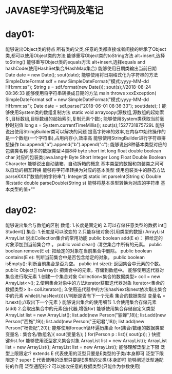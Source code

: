 # JAVASE学习代码及笔记
# day01:
能够说出Object类的特点
	所有类的父类,任意的类都直接或者间接的继承了Object类,都可以使用Object类的方法
能够重写Object类的toString方法
	alt+insert,选择toString()
能够重写Object类的equals方法
	alt+insert,选择equals and hashCode(使用HashSet集合/HashMap集合)
能够使用日期类输出当前日期
	Date date = new Date();
	sout(date);
能够使用将日期格式化为字符串的方法
	SimpleDateFormat sdf = new SimpleDateFormat("模式:yyyy-MM-dd HH:mm:ss");
	String s = sdf.format(new Date());
	sout(s);//2018-08-24 08:36:33
能够使用将字符串转换成日期的方法
	main throws xxxException(
		SimpleDateFormat sdf = new SimpleDateFormat("模式:yyyy-MM-dd HH:mm:ss");
		Date date = sdf.parse("2018-06-01 08:36:33");
		sout(date);
	)
能够使用System类的数组复制方法
	static void arraycopy(源数组,源数组的起始索引,目标数组,目标数组的起始索引,复制元素个数);
能够使用System类获取当前毫秒时刻值
	long s = System.currentTimeMillis();
	sout(s);1527731875729L
能够说出使用StringBuilder类可以解决的问题
	提高字符串的效率,在内存中始终操作的是一个数组(一个字符串),占用内存小,效率高
能够使用StringBuilder进行字符串拼接操作
	bu.append("a").append("b").append("c");
能够说出8种基本类型对应的包装类名称
	 基本的数据类型:4类8种
	    byte short  int long    float   double  boolean char
	 对应的包装类:java.lang中
	    Byte Short  Integer Long    Float   Double  Boolean Character
能够说出自动装箱、自动拆箱的概念
	基本类型的数据和包装类之间可以自动的相互转换
能够将字符串转换为对应的基本类型
	使用包装类中的静态方法parseXXX("数值的的字符串");
        Integer类:static int parseInt(String s)
        Double类:static double parseDouble(String s)
能够将基本类型转换为对应的字符串
	基本类型的值+""
  
  # day02:
  能够说出集合与数组的区别
	数组:
		1.长度是固定的
		2.可以存储任意类型的数据
			int[]  Student[]
	集合:
		1.长度是可以改变的
		2.只能存储对象(引用类型的数据) ArrayList<String>  ArrayList<Integer>
说出Collection集合的常用功能
	public boolean add(E e)：  把给定的对象添加到当前集合中 。
	public void clear() :清空集合中所有的元素。
	public boolean remove(E e): 把给定的对象在当前集合中删除。
	public boolean contains(E e): 判断当前集合中是否包含给定的对象。
	public boolean isEmpty(): 判断当前集合是否为空。
	public int size(): 返回集合中元素的个数。
	public Object[] toArray(): 把集合中的元素，存储到数组中。
能够使用迭代器对集合进行取元素
	1.创建一个集合对象
	Collection<集合的数据类型> coll = new ArrayList<>();
	2.使用集合对象中的方法iterator获取迭代器对象
	Iterator<集合的数据类型> it= coll.iterator();
	3.使用迭代器中的方法hasNext和next依次取出集合中的元素
	while(it.hasNext()){//判断是否有下一个元素
			集合的数据类型 变量名 = it.next();//取出下一个元素
	}
能够说出集合的使用细节
	1.会使用集合存储元素(add)
	2.会取出集合中的元素(迭代器,增强for)
能够使用集合存储自定义类型
	ArrayList<Person> list = new ArrayList<Person>();
	list.add(new Person("貂蝉",18));
	list.add(new Person("西施",19));
	list.add(new Person("王昭君",18));
	list.add(new Person("杨贵妃",20));
能够使用foreach循环遍历集合
	for(集合/数组的数据类型 变量名 : 集合名/数组名){
            sout(变量名);
    }
	for(Person p : list){
		sout(p));
	}
	快捷键:list.for
能够使用泛型定义集合对象
	ArrayList<Person> list = new ArrayList<Person>();
	ArrayList<Integer> list = new ArrayList<Integer>();
	ArrayList<String> list = new ArrayList<String>();
能够理解泛型上下限
	泛型上限限定:? extends E 代表使用的泛型只要是E类型的子类/本身即可
	泛型下限限定:? super E   代表使用的泛型只要是E类型的父类/本身即可
能够阐述泛型通配符的作用
	泛型通配符:?
	可以接收任意的数据类型(只能作为参数使用)
  
